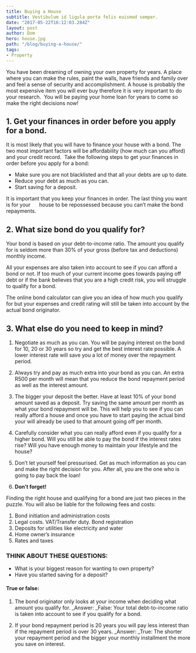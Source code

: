 ```yaml
---
title: Buying a House
subtitle: Vestibulum id ligula porta felis euismod semper.
date: "2017-05-22T16:12:03.284Z"
layout: post
author: Dom
hero: house.jpg
path: "/blog/buying-a-house/"
tags:
- Property
---
```


You have been dreaming of owning your own property for years. A place where you can make the rules, paint the walls, have friends and family over and feel a sense of security and accomplishment. A house is probably the most expensive item you will ever buy therefore it is very important to do your research.  You will be paying your home loan for years to come so make the right decisions now!

## 1. Get your finances in order before you apply for a bond.

It is most likely that you will have to finance your house with a bond. The two most important factors will be affordability (how much can you afford) and your credit record.  Take the following steps to get your finances in order before you apply for a bond:

* Make sure you are not blacklisted and that all your debts are up to date.
* Reduce your debt as much as you can.
* Start saving for a deposit.

It is important that you keep your finances in order. The last thing you want is for your      house to be repossessed because you can’t make the bond repayments.

## 2. What size bond do you qualify for?

Your bond is based on your debt-to-income ratio. The amount you qualify for is seldom more than 30% of your gross (before tax and deductions) monthly income.

All your expenses are also taken into account to see if you can afford a bond or not. If too much of your current income goes towards paying off debt or if the bank believes that you are a high credit risk, you will struggle to qualify for a bond.

The online bond calculator can give you an idea of how much you qualify for but your expenses and credit rating will still be taken into account by the actual bond originator.

## 3. What else do you need to keep in mind?

1. Negotiate as much as you can. You will be paying interest on the bond for 10, 20 or 30 years so try and get the best interest rate possible. A lower interest rate will save you a lot of money over the repayment period.
2. Always try and pay as much extra into your bond as you can. An extra R500 per month will mean that you reduce the bond repayment period as well as the interest amount.
3. The bigger your deposit the better. Have at least 10% of your bond amount saved as a deposit. Try saving the same amount per month as what your bond repayment will be. This will help you to see if you can really afford a house and once you have to start paying the actual bind your will already be used to that amount going off per month.
4. Carefully consider what you can really afford even if you qualify for a higher bond. Will you still be able to pay the bond if the interest rates rise? Will you have enough money to maintain your lifestyle and the house?
5. Don’t let yourself feel pressurised. Get as much information as you can and make the right decision for you. After all, you are the one who is going to pay back the loan!

1. **Don’t forget!**

Finding the right house and qualifying for a bond are just two pieces in the puzzle. You will also be liable for the following fees and costs:

1. Bond initiation and administration costs
2. Legal costs. VAT/Transfer duty. Bond registration
3. Deposits for utilities like electricity and water
4. Home owner’s insurance
5. Rates and taxes


### THINK ABOUT THESE QUESTIONS:

* What is your biggest reason for wanting to own property?
* Have you started saving for a deposit?

#### True or false:

1. The bond originator only looks at your income when deciding what amount you qualify for. _Answer: _False: Your total debt-to-income ratio is taken into account to see if you qualify for a bond.

1. If your bond repayment period is 20 years you will pay less interest than if the repayment period is over 30 years. _Answer: _True: The shorter your repayment period and the bigger your monthly installment the more you save on interest.